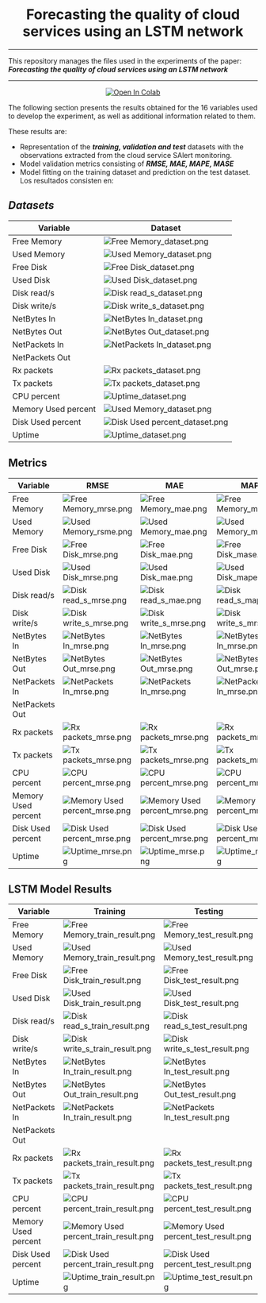 <div align="center"><h1>Forecasting the quality of cloud services using an LSTM network</h1></div>

* * *
This repository manages the files used in the experiments of the paper:
_**Forecasting the quality of cloud services using an LSTM network**_
* * *

<p align="center">
    <a href="https://colab.research.google.com/drive/1Fa6seQ6PJU0jgMo7X1jeYzJzK2TmMzJS?usp=sharing">
        <img src="https://colab.research.google.com/assets/colab-badge.svg" alt="Open In Colab"/>
    </a>
</p>

The following section presents the results obtained for the 16 variables used to develop the experiment, as well as additional information related to them.

These results are:

* Representation of the **_training, validation and test_** datasets with the observations extracted from the cloud service SAlert monitoring.
* Model validation metrics consisting of **_RMSE, MAE, MAPE, MASE_**
* Model fitting on the training dataset and prediction on the test dataset.
Los resultados consisten en:

## _Datasets_

| Variable            | Dataset                                                                  |
|---------------------|----------------------------------------------------------------------------|
| Free Memory         | ![Free Memory_dataset.png](imgs%2FFree%20Memory_dataset.png)               |
| Used Memory         | ![Used Memory_dataset.png](imgs%2FUsed%20Memory_dataset.png)               |
| Free Disk           | ![Free Disk_dataset.png](imgs%2FFree%20Disk_dataset.png)                   |
| Used Disk           | ![Used Disk_dataset.png](imgs%2FUsed%20Disk_dataset.png)                   |
| Disk read/s         | ![Disk read_s_dataset.png](imgs%2FDisk%20read_s_dataset.png)               |
| Disk write/s        | ![Disk write_s_dataset.png](imgs%2FDisk%20write_s_dataset.png)             |
| NetBytes In         | ![NetBytes In_dataset.png](imgs%2FNetBytes%20In_dataset.png)               |
| NetBytes Out        | ![NetBytes Out_dataset.png](imgs%2FNetBytes%20Out_dataset.png)             |
| NetPackets In       | ![NetPackets In_dataset.png](imgs%2FNetPackets%20In_dataset.png)           |
| NetPackets Out      |                                                                            |
| Rx packets          | ![Rx packets_dataset.png](imgs%2FRx%20packets_dataset.png)                 |
| Tx packets          | ![Tx packets_dataset.png](imgs%2FTx%20packets_dataset.png)                 |
| CPU percent         | ![Uptime_dataset.png](imgs%2FUptime_dataset.png)                           |
| Memory Used percent | ![Used Memory_dataset.png](imgs%2FUsed%20Memory_dataset.png)               |
| Disk Used percent   | ![Disk Used percent_dataset.png](imgs%2FDisk%20Used%20percent_dataset.png) |
| Uptime              | ![Uptime_dataset.png](imgs%2FUptime_dataset.png)                           |

## Metrics

| Variable            | RMSE                                                                     | MAE                                                                     | MAPE                                                                     | MASE                                                                     |
|---------------------|--------------------------------------------------------------------------|-------------------------------------------------------------------------|--------------------------------------------------------------------------|--------------------------------------------------------------------------|
| Free Memory         | ![Free Memory_mrse.png](imgs%2FFree%20Memory_mrse.png)                   | ![Free Memory_mae.png](imgs%2FFree%20Memory_mae.png)                    | ![Free Memory_mape.png](imgs%2FFree%20Memory_mape.png)                   | ![Free Memory_mase.png](imgs%2FFree%20Memory_mase.png)                   |
| Used Memory         | ![Used Memory_rsme.png](imgs%2FUsed%20Memory_rsme.png)                   | ![Used Memory_mae.png](imgs%2FUsed%20Memory_mae.png)                    | ![Used Memory_mape.png](imgs%2FUsed%20Memory_mape.png)                   | ![Used Memory_mase.png](imgs%2FUsed%20Memory_mase.png)                   |
| Free Disk           | ![Free Disk_mrse.png](imgs%2FFree%20Disk_mrse.png)                       | ![Free Disk_mae.png](imgs%2FFree%20Disk_mae.png)                        | ![Free Disk_mase.png](imgs%2FFree%20Disk_mape.png)                       | ![Free Disk_mase.png](imgs%2FFree%20Disk_mase.png)                       |
| Used Disk           | ![Used Disk_mrse.png](imgs%2FUsed%20Disk_mrse.png)                       | ![Used Disk_mae.png](imgs%2FUsed%20Disk_mae.png)                        | ![Used Disk_mape.png](imgs%2FUsed%20Disk_mape.png)                       | ![Used Disk_mase.png](imgs%2FUsed%20Disk_mase.png)                       |
| Disk read/s         | ![Disk read_s_mrse.png](imgs%2FDisk%20read_s_mrse.png)                   | ![Disk read_s_mae.png](imgs%2FDisk%20read_s_mae.png)                    | ![Disk read_s_mape.png](imgs%2FDisk%20read_s_mape.png)                   | ![Disk read_s_mase.png](imgs%2FDisk%20read_s_mase.png)                   |
| Disk write/s        | ![Disk write_s_mrse.png](imgs%2FDisk%20write_s_mrse.png)                 | ![Disk write_s_mrse.png](imgs%2FDisk%20write_s_mae.png)                 | ![Disk write_s_mrse.png](imgs%2FDisk%20write_s_mape.png)                 | ![Disk write_s_mrse.png](imgs%2FDisk%20write_s_mase.png)                 |
| NetBytes In         | ![NetBytes In_mrse.png](imgs%2FNetBytes%20In_mrse.png)                   | ![NetBytes In_mrse.png](imgs%2FNetBytes%20In_mae.png)                   | ![NetBytes In_mrse.png](imgs%2FNetBytes%20In_mape.png)                   | ![NetBytes In_mrse.png](imgs%2FNetBytes%20In_mase.png)                   |
| NetBytes Out        | ![NetBytes Out_mrse.png](imgs%2FNetBytes%20Out_mrse.png)                 | ![NetBytes Out_mrse.png](imgs%2FNetBytes%20Out_mae.png)                 | ![NetBytes Out_mrse.png](imgs%2FNetBytes%20Out_mape.png)                 | ![NetBytes Out_mrse.png](imgs%2FNetBytes%20Out_mase.png)                 |
| NetPackets In       | ![NetPackets In_mrse.png](imgs%2FNetPackets%20In_mrse.png)               | ![NetPackets In_mrse.png](imgs%2FNetPackets%20In_mae.png)               | ![NetPackets In_mrse.png](imgs%2FNetPackets%20In_mape.png)               | ![NetPackets In_mrse.png](imgs%2FNetPackets%20In_mase.png)               |
| NetPackets Out      |                                                                          |                                                                         |                                                                          |                                                                          |
| Rx packets          | ![Rx packets_mrse.png](imgs%2FRx%20packets_mrse.png)                     | ![Rx packets_mrse.png](imgs%2FRx%20packets_mae.png)                     | ![Rx packets_mrse.png](imgs%2FRx%20packets_mape.png)                     | ![Rx packets_mrse.png](imgs%2FRx%20packets_mase.png)                     |
| Tx packets          | ![Tx packets_mrse.png](imgs%2FTx%20packets_mrse.png)                     | ![Tx packets_mrse.png](imgs%2FTx%20packets_mae.png)                     | ![Tx packets_mrse.png](imgs%2FTx%20packets_mape.png)                     | ![Tx packets_mrse.png](imgs%2FTx%20packets_mase.png)                     |
| CPU percent         | ![CPU percent_mrse.png](imgs%2FCPU%20percent_mrse.png)                   | ![CPU percent_mrse.png](imgs%2FCPU%20percent_mae.png)                   | ![CPU percent_mrse.png](imgs%2FCPU%20percent_mape.png)                   | ![CPU percent_mrse.png](imgs%2FCPU%20percent_mase.png)                   |
| Memory Used percent | ![Memory Used percent_mrse.png](imgs%2FMemory%20Used%20percent_mrse.png) | ![Memory Used percent_mrse.png](imgs%2FMemory%20Used%20percent_mae.png) | ![Memory Used percent_mrse.png](imgs%2FMemory%20Used%20percent_mape.png) | ![Memory Used percent_mrse.png](imgs%2FMemory%20Used%20percent_mase.png) |
| Disk Used percent   | ![Disk Used percent_mrse.png](imgs%2FDisk%20Used%20percent_mrse.png)     | ![Disk Used percent_mrse.png](imgs%2FDisk%20Used%20percent_mae.png)     | ![Disk Used percent_mrse.png](imgs%2FDisk%20Used%20percent_mape.png)     | ![Disk Used percent_mrse.png](imgs%2FDisk%20Used%20percent_mase.png)     |
| Uptime              | ![Uptime_mrse.png](imgs%2FUptime_mrse.png)                               | ![Uptime_mrse.png](imgs%2FUptime_mae.png)                               | ![Uptime_mrse.png](imgs%2FUptime_mape.png)                               | ![Uptime_mrse.png](imgs%2FUptime_mase.png)                               |

## LSTM Model Results

| Variable            | Training                                                                            | Testing                                                                                |
|---------------------|------------------------------------------------------------------------------------------|----------------------------------------------------------------------------------------|
| Free Memory         | ![Free Memory_train_result.png](imgs%2FFree%20Memory_train_result.png)                   | ![Free Memory_test_result.png](imgs%2FFree%20Memory_test_result.png)                   |
| Used Memory         | ![Used Memory_train_result.png](imgs%2FUsed%20Memory_train_result.png)                   | ![Used Memory_test_result.png](imgs%2FUsed%20Memory_test_result.png)                   |
| Free Disk           | ![Free Disk_train_result.png](imgs%2FFree%20Disk_train_result.png)                       | ![Free Disk_test_result.png](imgs%2FFree%20Disk_test_result.png)                       |
| Used Disk           | ![Used Disk_train_result.png](imgs%2FUsed%20Disk_train_result.png)                       | ![Used Disk_test_result.png](imgs%2FUsed%20Disk_test_result.png)                       |
| Disk read/s         | ![Disk read_s_train_result.png](imgs%2FDisk%20read_s_train_result.png)                   | ![Disk read_s_test_result.png](imgs%2FDisk%20read_s_test_result.png)                   |
| Disk write/s        | ![Disk write_s_train_result.png](imgs%2FDisk%20write_s_train_result.png)                 | ![Disk write_s_test_result.png](imgs%2FDisk%20write_s_test_result.png)                 |
| NetBytes In         | ![NetBytes In_train_result.png](imgs%2FNetBytes%20In_train_result.png)                   | ![NetBytes In_test_result.png](imgs%2FNetBytes%20In_test_result.png)                   |
| NetBytes Out        | ![NetBytes Out_train_result.png](imgs%2FNetBytes%20Out_train_result.png)                 | ![NetBytes Out_test_result.png](imgs%2FNetBytes%20Out_test_result.png)                 |
| NetPackets In       | ![NetPackets In_train_result.png](imgs%2FNetPackets%20In_train_result.png)               | ![NetPackets In_test_result.png](imgs%2FNetPackets%20In_test_result.png)               |
| NetPackets Out      |                                                                                          |                                                                                        |
| Rx packets          | ![Rx packets_train_result.png](imgs%2FRx%20packets_train_result.png)                     | ![Rx packets_test_result.png](imgs%2FRx%20packets_test_result.png)                     |
| Tx packets          | ![Tx packets_train_result.png](imgs%2FTx%20packets_train_result.png)                     | ![Tx packets_test_result.png](imgs%2FTx%20packets_test_result.png)                     |
| CPU percent         | ![CPU percent_train_result.png](imgs%2FCPU%20percent_train_result.png)                   | ![CPU percent_test_result.png](imgs%2FCPU%20percent_test_result.png)                   |
| Memory Used percent | ![Memory Used percent_train_result.png](imgs%2FMemory%20Used%20percent_train_result.png) | ![Memory Used percent_test_result.png](imgs%2FMemory%20Used%20percent_test_result.png) |
| Disk Used percent   | ![Disk Used percent_train_result.png](imgs%2FDisk%20Used%20percent_train_result.png)     | ![Disk Used percent_test_result.png](imgs%2FDisk%20Used%20percent_test_result.png)     |
| Uptime              | ![Uptime_train_result.png](imgs%2FUptime_train_result.png)                               | ![Uptime_test_result.png](imgs%2FUptime_test_result.png)                               |


